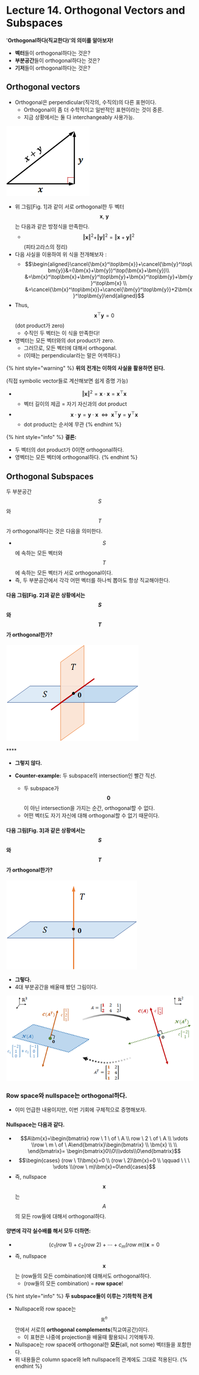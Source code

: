 # Lecture 14. Orthogonal Vectors and Subspaces

'**Orthogonal하다\(직교한다\)'의 의미를 알아보자!**  

* **벡터**들이 orthogonal하다는 것은?
* **부분공간**들이 orthogonal하다는 것은?
* **기저**들이 orthogonal하다는 것은?

## Orthogonal vectors

* Orthogonal은 perpendicular\(직각의, 수직의\)의 다른 표현이다. 
  * Orthogonal이 좀 더 수학적이고 일반적인 표현이라는 것이 중론. 
  * 지금 상황에서는 둘 다 interchangeably 사용가능. 

![\[Fig. 1\]](../../.gitbook/assets/image%20%28132%29.png)

* 위 그림\[Fig. 1\]과 같이 서로 orthogonal한 두 벡터 $$\bm{x},  \ \bm{y}$$는 다음과 같은 방정식을 만족한다. 
  * $$\Vert\bm{x}\Vert^{2}+\Vert\bm{y}\Vert^{2} =\Vert\bm{x}+\bm{y}\Vert^{2} $$\(피타고라스의 정리\)
* 다음 사실을 이용하여 위 식을 전개해보자 : 
  * $$\begin{aligned}\cancel{\bm{x}^\top\bm{x}}+\cancel{\bm{y}^\top\bm{y}}&=(\bm{x}+\bm{y})^\top(\bm{x}+\bm{y})\\ &=\bm{x}^\top\bm{x}+\bm{y}^\top\bm{y}+\bm{x}^\top\bm{y}+\bm{y}^\top\bm{x}  \\ &=\cancel{\bm{x}^\top\bm{x}}+\cancel{\bm{y}^\top\bm{y}}+2\bm{x}^\top\bm{y}\end{aligned}$$
* Thus, $$\bm{x}^\top\bm{y}=0$$ \(dot product가 zero\)
  * 수직인 두 벡터는 이 식을 만족한다! 
* 영벡터는 모든 벡터와의 dot product가 zero.
  * 그러므로, 모든 벡터에 대해서 orthogonal.
  * \(이때는 perpendicular라는 말은 어색하다.\) 

{% hint style="warning" %}
**위의 전개는 이하의 사실을 활용하면 된다.** 

\(직접 symbolic vector들로 계산해보면 쉽게 증명 가능\)

* $$\Vert\bm{x}\Vert^{2}=\bm{x}\cdot\bm{x}=\bm{x}^\top\bm{x}$$
  * 벡터 길이의 제곱 = 자기 자신과의 dot product
* $$\bm{x}\cdot\bm{y}=\bm{y}\cdot\bm{x} \ \ \Leftrightarrow \ \ \bm{x}^\top\bm{y}=\bm{y}^\top\bm{x} $$ 
  * dot product는 순서에 무관 
{% endhint %}

{% hint style="info" %}
**결론:** 

* 두 벡터의 dot product가 0이면 orthogonal하다. 
* 영벡터는 모든 벡터에 orthogonal하다. 
{% endhint %}

## Orthogonal Subspaces 

두 부분공간 $$S$$와 $$T$$가 orthogonal하다는 것은 다음을 의미한다. 

* $$S$$에 속하는 모든 벡터와  $$T$$에 속하는 모든 벡터가 서로 orthogonal이다. 
* 즉, 두 부분공간에서 각각 어떤 벡터를 하나씩 뽑아도 항상 직교해야한다. 

#### 다음 그림\[Fig. 2\]과 같은 상황에서는 $$S$$와 $$T$$가 orthogonal한가? 

![\[Fig. 2\] Not orthogonal.](../../.gitbook/assets/image%20%2868%29.png)

\*\*\*\*

* **그렇지 않다.** 
* **Counter-example:** 두 subspace의 intersection인 빨간 직선.

  * 두 subspace가 $$\bm{0}$$이 아닌 intersection을 가지는 순간, orthogonal할 수 없다. 
  * 어떤 벡터도 자기 자신에 대해 orthogonal할 수 없기 때문이다. 

#### 다음 그림\[Fig. 3\]과 같은 상황에서는 $$S$$와 $$T$$가 orthogonal한가? 

![\[Fig. 3\] Orthogonal](../../.gitbook/assets/image%20%28128%29.png)

* **그렇다.** 
* 4대 부분공간을 배울때 봤던 그림이다.

![\[Fig. 4\] &#xB2E4;&#xC2DC;&#xBCF4;&#xB294; 4&#xB300; &#xBD80;&#xBD84;&#xACF5;&#xAC04;&#xC758; &#xC608;&#xC2DC;](../../.gitbook/assets/image%20%2874%29.png)

### Row space와 nullspace는 orthogonal하다.

* 이미 언급한 내용이지만, 이번 기회에 구체적으로 증명해보자. 

#### Nullspace는 다음과 같다. 

* $$A\bm{x}=\begin{bmatrix} row  \ 1 \ of \  A \\ row  \ 2 \ of \  A \\ \vdots  \\row  \ m \ of \  A\end{bmatrix}\begin{bmatrix} \\  \bm{x} \\ \\ \end{bmatrix}= \begin{bmatrix}0\\0\\\vdots\\0\end{bmatrix}$$
* $$\begin{cases} (row \ 1)\bm{x}=0 \\ (row \ 2)\bm{x}=0 \\ \qquad \ \ \ \vdots \\(row \ m)\bm{x}=0\end{cases}$$
* 즉, nullspace $$\bm{x}$$는$$A$$의 모든 row들에 대해서 orthogonal하다. 

#### 양변에 각각 실수배를 해서 모두 더하면:

* $$(c_1(row \ 1)+ c_2(row \ 2)+ \cdots + c_m(row \ m))\bm{x}=0$$ 
* 즉, nullspace $$\bm{x}$$는 \(row들의 모든 combination\)에 대해서도 orthogonal하다. 
  * \(row들의 모든 combination\) = **row space**! 

{% hint style="info" %}
**두 subspace들이 이루는 기하학적 관계**

* Nullspace와 row space는 $$\mathbb{R}^n$$안에서 서로의 **orthogonal complements**\(직교여공간\)이다. 
  * 이 표현은 나중에 projection을 배울때 활용되니 기억해두자. 
* Nullspace는 row space에 orthogonal한 **모든**\(all, not some\) 벡터들을 포함한다. 
* 위 내용들은 column space와 left nullspace의 관계에도 그대로 적용된다. 
{% endhint %}

